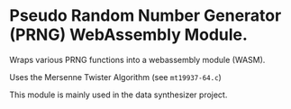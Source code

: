 # Pseudo Random Number Generator (PRNG) WebAssembly Module.

Wraps various PRNG functions into a webassembly module (WASM).

Uses the Mersenne Twister Algorithm (see `mt19937-64.c`)

This module is mainly used in the data synthesizer project.  
